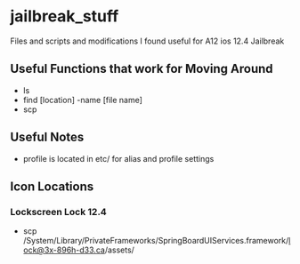 # jailbreak_stuff
Files and scripts and modifications I found useful for A12 ios 12.4 Jailbreak

## Useful Functions that work for Moving Around
- ls 
- find [location] -name [file name]
- scp

## Useful Notes
- profile is located in etc/ for alias and profile settings

## Icon Locations
### Lockscreen Lock 12.4
- scp /System/Library/PrivateFrameworks/SpringBoardUIServices.framework/lock@3x-896h-d33.ca/assets/
